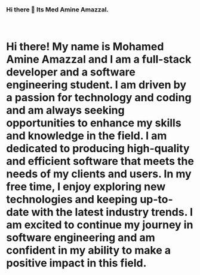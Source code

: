 ### Hi there 👋 Its  Med Amine Amazzal.
<br>
<h1 style="color=red">
Hi there! My name is Mohamed Amine Amazzal and I am a full-stack developer and a software engineering student. I am driven by a passion for technology and coding and am always seeking opportunities to enhance my skills and knowledge in the field. I am dedicated to producing high-quality and efficient software that meets the needs of my clients and users. In my free time, I enjoy exploring new technologies and keeping up-to-date with the latest industry trends. I am excited to continue my journey in software engineering and am confident in my ability to make a positive impact in this field.
</h1>


